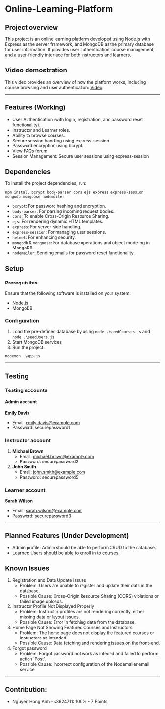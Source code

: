 # Online-Learning-Platform
## Project overview
This project is an online learning platform developed using Node.js with Express as the server framework, and MongoDB as the primary database for user information. It provides user authentication, course management, and a user-friendly interface for both instructors and learners.
## Video demostration
This video provides an overview of how the platform works, including course browsing and user authentication: [Video]().

---

## Features (Working)
- User Authentication (with login, registration, and password reset functionality).
- Instructor and Learner roles.
- Ability to browse courses.
- Secure session handling using express-session.
- Password encryption using bcrypt.
- View FAQs forum
- Session Management: Secure user sessions using express-session
## Dependencies
To install the project dependencies, run:
```
npm install bcrypt body-parser cors ejs express express-session mongodb mongoose nodemailer
```
- `bcrypt`: For password hashing and encryption.
- `body-parser`: For parsing incoming request bodies.
- `cors`: To enable Cross-Origin Resource Sharing.
- `ejs`: For rendering dynamic HTML templates.
- `express`: For server-side handling.
- `express-session`: For managing user sessions.
- `helmet`: For enhancing security.
- `mongodb` & `mongoose`: For database operations and object modeling in MongoDB.
- `nodemailer`: Sending emails for password reset functionality.
## Setup
### Prerequisites
Ensure that the following software is installed on your system:
- Node.js
- MongoDB
### Configuration
1. Load the pre-defined database by using `node .\seedCourses.js` and `node .\seedUsers.js`
2. Start MongoDB services
3. Run the project:
```
nodemon .\app.js
```
---
## Testing
### Testing accounts
#### Admin account
**Emily Davis**
- Email: emily.davis@example.com
- Password: securepassword1
### Instructor account
1. **Michael Brown**
   - Email: michael.brown@example.com
   - Password: securepassword2
2. **John Smith**
   - Email: john.smith@example.com
   - Password: securepassword5
### Learner account
**Sarah Wilson**
- Email: sarah.wilson@example.com
- Password: securepassword3
---
## Planned Features (Under Development)
- Admin profile: Admin should be able to perform CRUD to the database.
- Learner: Users should be able to enroll in to courses.
## Known Issues
1.  Registration and Data Update Issues
    - Problem: Users are unable to register and update their data in the database.
    - Possible Cause: Cross-Origin Resource Sharing (CORS) violations or failed image uploads.
2. Instructor Profile Not Displayed Properly
   - Problem: Instructor profiles are not rendering correctly, either missing data or layout issues.
   - Possible Cause: Error in fetching data from the database.
3. Home Page Not Showing Featured Courses and Instructors
   - Problem: The home page does not display the featured courses or instructors as intended.
   - Possible Cause: Data fetching and rendering issues on the front-end.
4. Forgot password
   - Problem: Forgot password not work as inteded and failed to perform action 'Post'.
   - Possible Cause: Incorrect configuration of the Nodemailer email service
---
## Contribution:
- Nguyen Hong Anh - s3924711: 100% - 7 Points

